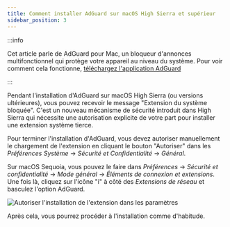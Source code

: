 ```yaml
---
title: Comment installer AdGuard sur macOS High Sierra et supérieur
sidebar_position: 3
---
```


:::info

Cet article parle de AdGuard pour Mac, un bloqueur d'annonces multifonctionnel qui protège votre appareil au niveau du système. Pour voir comment cela fonctionne, [téléchargez l'application AdGuard](https://agrd.io/download-kb-adblock)

:::

Pendant l'installation d'AdGuard sur macOS High Sierra (ou versions ultérieures), vous pouvez recevoir le message "Extension du système bloquée". C'est un nouveau mécanisme de sécurité introduit dans High Sierra qui nécessite une autorisation explicite de votre part pour installer une extension système tierce.

Pour terminer l'installation d'AdGuard, vous devez autoriser manuellement le chargement de l'extension en cliquant le bouton "Autoriser" dans les *Préférences Système* → *Sécurité et Confidentialité* → *Général*.

Sur macOS Sequoia, vous pouvez le faire dans *Préférences* → *Sécurité et confidentialité* → *Mode général* → *Éléments de connexion et extensions*. Une fois là, cliquez sur l'icône "i" à côté des *Extensions de réseau* et basculez l'option AdGuard.

![Autoriser l'installation de l'extension dans les paramètres](https://cdn.adtidy.org/public/Adguard/kb/PicturesEN/highsierra.png)

Après cela, vous pourrez procéder à l'installation comme d'habitude.

